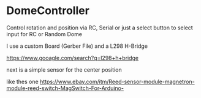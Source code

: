 # DomeController
Control rotation and position via RC, Serial or just a select button to select input for RC or Random Dome

I use a custom Board (Gerber File)
and a L298 H-Bridge

https://www.gooagle.com/search?q=l298+h+bridge

next is a simple sensor for the center position

like thes one 
https://www.ebay.com/itm/Reed-sensor-module-magnetron-module-reed-switch-MagSwitch-For-Arduino-
